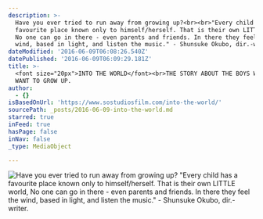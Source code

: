 ```yaml
---
description: >-
  Have you ever tried to run away from growing up?<br><br>"Every child has a
  favourite place known only to himself/herself. That is their own LITTLE world,
  No one can go in there - even parents and friends. In there they feel the
  wind, based in light, and listen the music." - Shunsuke Okubo, dir.-writer.
dateModified: '2016-06-09T06:08:26.540Z'
datePublished: '2016-06-09T06:09:29.181Z'
title: >-
  <font size="20px">INTO THE WORLD</font><br>THE STORY ABOUT THE BOYS WHO DO NOT
  WANT TO GROW UP.
author:
  - {}
isBasedOnUrl: 'https://www.sostudiosfilm.com/into-the-world/'
sourcePath: _posts/2016-06-09-into-the-world.md
starred: true
inFeed: true
hasPage: false
inNav: false
_type: MediaObject

---
```

![Have you ever tried to run away from growing up?<br><br>"Every child has a favourite place known only to himself/herself. That is their own LITTLE world, No one can go in there - even parents and friends. In there they feel the wind, based in light, and listen the music." - Shunsuke Okubo, dir.-writer.](https://the-grid-user-content.s3-us-west-2.amazonaws.com/59dc6193-8781-4996-ba28-147b0ad620d1.jpg)